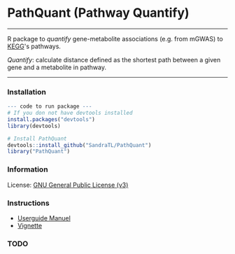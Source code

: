 # PathQuant (Pathway Quantify)

---------------

R package to *quantify* gene-metabolite associations (e.g. from mGWAS) to 
[KEGG](http://www.genome.jp/kegg/)'s pathways.

*Quantify*: calculate distance defined as the shortest path between a given gene
and a metabolite in pathway.

---------------

### Installation

```r
--- code to run package ---
# If you don not have devtools installed
install.packages("devtools")
library(devtools)

# Install PathQuant 
devtools::install_github("SandraTL/PathQuant")
library("PathQuant")
```

### Information
License: [GNU General Public License (v3)](http://www.gnu.org/licenses/gpl-3.0.en.html)

### Instructions

* [Userguide Manuel](https://github.com/sandraTL/PathQuant/blob/master/manual.pdf)
* [Vignette](https://github.com/sandraTL/PathQuant/blob/master/vignettes/vignette.Rmd)

  
### TODO



